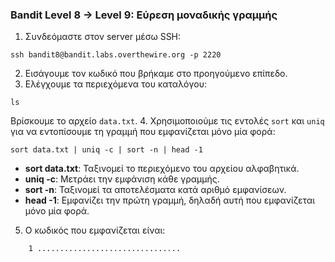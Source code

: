 ### Bandit Level 8 → Level 9: Εύρεση μοναδικής γραμμής
1. Συνδεόμαστε στον server μέσω SSH:
```console
ssh bandit8@bandit.labs.overthewire.org -p 2220
```
2. Εισάγουμε τον κωδικό που βρήκαμε στο προηγούμενο επίπεδο.
3. Ελέγχουμε τα περιεχόμενα του καταλόγου:
```console
ls
```
Βρίσκουμε το αρχείο `data.txt`.
4. Χρησιμοποιούμε τις εντολές `sort` και `uniq` για να εντοπίσουμε τη γραμμή που εμφανίζεται μόνο μία φορά:
```console
sort data.txt | uniq -c | sort -n | head -1
```
- **sort data.txt**: Ταξινομεί το περιεχόμενο του αρχείου αλφαβητικά.
- **uniq -c**: Μετράει την εμφάνιση κάθε γραμμής.
- **sort -n**: Ταξινομεί τα αποτελέσματα κατά αριθμό εμφανίσεων.
- **head -1**: Εμφανίζει την πρώτη γραμμή, δηλαδή αυτή που εμφανίζεται μόνο μία φορά.
5. Ο κωδικός που εμφανίζεται είναι:
```console
    1 ................................
```